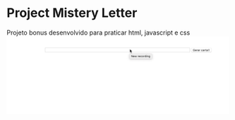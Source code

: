 # Project Mistery Letter
Projeto bonus desenvolvido para praticar html, javascript e css
<img src="./mistery-letter-example.gif"/>